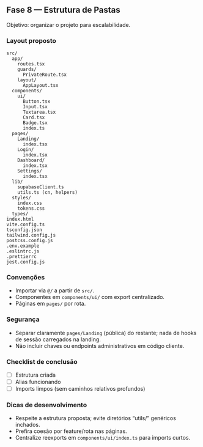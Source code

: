 ## Fase 8 — Estrutura de Pastas

Objetivo: organizar o projeto para escalabilidade.

### Layout proposto
```
src/
  app/
    routes.tsx
    guards/
      PrivateRoute.tsx
    layout/
      AppLayout.tsx
  components/
    ui/
      Button.tsx
      Input.tsx
      Textarea.tsx
      Card.tsx
      Badge.tsx
      index.ts
  pages/
    Landing/
      index.tsx
    Login/
      index.tsx
    Dashboard/
      index.tsx
    Settings/
      index.tsx
  lib/
    supabaseClient.ts
    utils.ts (cn, helpers)
  styles/
    index.css
    tokens.css
  types/
index.html
vite.config.ts
tsconfig.json
tailwind.config.js
postcss.config.js
.env.example
.eslintrc.js
.prettierrc
jest.config.js
```

### Convenções
- Importar via `@/` a partir de `src/`.
- Componentes em `components/ui/` com export centralizado.
- Páginas em `pages/` por rota.

### Segurança
- Separar claramente `pages/Landing` (pública) do restante; nada de hooks de sessão carregados na landing.
- Não incluir chaves ou endpoints administrativos em código cliente.

### Checklist de conclusão
- [ ] Estrutura criada
- [ ] Alias funcionando
- [ ] Imports limpos (sem caminhos relativos profundos)

### Dicas de desenvolvimento
- Respeite a estrutura proposta; evite diretórios “utils/” genéricos inchados.
- Prefira coesão por feature/rota nas páginas.
- Centralize reexports em `components/ui/index.ts` para imports curtos.


